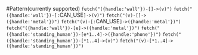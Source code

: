#Pattern(currently supported)
`fetch("({handle:'wall'})-[]->(v)")`
`fetch("({handle:'wall'})-[:`CAN_USE`]->(v)")`
`fetch("(v)-[]->({handle:'metal'})")`
`fetch("(v)-[:`CAN_USE`]->({handle:'metal'})")`
`fetch("({handle:'wall'})-[e]->({handle:'metal'})")`
`fetch("({handle:'standing_human'})-[e*1..4]->({handle:'phone'})")`
`fetch("({handle:'standing_human'})-[*1..4]->(v)")`
`fetch("(v)-[*1..4]->({handle:'standing_human'})")`
